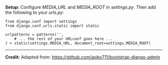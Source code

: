 **Setup:** Configure _MEDIA\_URL_ and _MEDIA\_ROOT_ in _settings.py_. Then add the following to your _urls.py_:

	from django.conf import settings
	from django.conf.urls.static import static

	urlpatterns = patterns('',
	    # ... the rest of your URLconf goes here ...
	) + static(settings.MEDIA_URL, document_root=settings.MEDIA_ROOT)

---
**Credit:** Adapted from: https://github.com/aobo711/bootstrap-django-admin